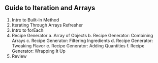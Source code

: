 ## Guide to Iteration and Arrays 

1. Intro to Built-In Method
2. Iterating Through Arrays Refresher
3. Intro to forEach
4. Recipe Generator
    a. Array of Objects
    b. Recipe Generator: Combining Arrays
    c. Recipe Generator: Filtering Ingredients
    d. Recipe Generator: Tweaking Flavor
    e. Recipe Generator: Adding Quantities
    f. Recipe Generator: Wrapping It Up
5. Review